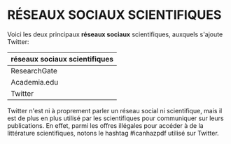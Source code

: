 # RÉSEAUX SOCIAUX SCIENTIFIQUES

Voici les deux principaux **réseaux sociaux** scientifiques, auxquels s'ajoute Twitter:

| réseaux sociaux scientifiques |
| :-- |
| ResearchGate |
| Academia.edu |
| Twitter |

Twitter n'est ni à proprement parler un réseau social ni scientifique, mais il est de plus en plus utilisé par les scientifiques pour communiquer sur leurs publications. En effet, parmi les offres illégales pour accéder à de la littérature scientifiques, notons le hashtag #icanhazpdf utilisé sur Twitter.